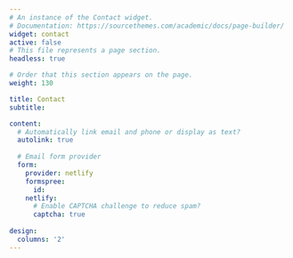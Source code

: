 ```yaml
---
# An instance of the Contact widget.
# Documentation: https://sourcethemes.com/academic/docs/page-builder/
widget: contact
active: false
# This file represents a page section.
headless: true

# Order that this section appears on the page.
weight: 130

title: Contact
subtitle:

content:
  # Automatically link email and phone or display as text?
  autolink: true
  
  # Email form provider
  form:
    provider: netlify
    formspree:
      id:
    netlify:
      # Enable CAPTCHA challenge to reduce spam?
      captcha: true
  
design:
  columns: '2'
---
```

